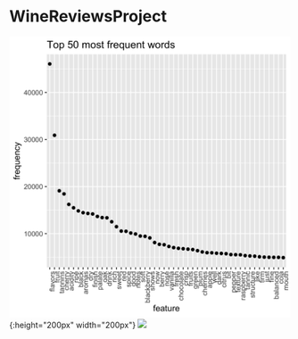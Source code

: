 # WineReviewsProject

![Figure 1](images/fig1_top50overall.png){:height="200px" width="200px"}
<img src="https://github.com/melaniesgonzalez/WineReviewsProject/images/fig1_top50overall.png" width="48">
